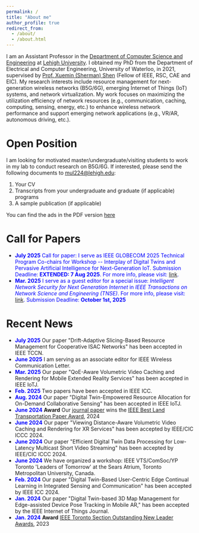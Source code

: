 ```yaml
---
permalink: /
title: "About me"
author_profile: true
redirect_from: 
  - /about/
  - /about.html
---
```

I am an Assistant Professor in the [Department of Computer Science and Engineering](https://engineering.lehigh.edu/cse) at [Lehigh University](https://www2.lehigh.edu/). I obtained my PhD from the Department of Electrical and Computer Engineering, University of Waterloo, in 2021, supervised by [Prof. Xuemin (Sherman) Shen](https://uwaterloo.ca/electrical-computer-engineering/profile/sshen) (Fellow of IEEE, RSC, CAE and EIC). My research interests include resource management for next-generation wireless networks (B5G/6G), emerging Internet of Things (IoT) systems, and network virtualization. My work focuses on maximizing the utilization efficiency of network resources (e.g., communication, caching, computing, sensing, energy, etc.) to enhance wireless network performance and support emerging network applications (e.g., VR/AR, autonomous driving, etc.).

Open Position 
======
I am looking for motivated master/undergraduate/visiting students to work in my lab to conduct research on B5G/6G. If interested, please send the following documents to [mul224@lehigh.edu](mailto:mul224@lehigh.edu):
1. Your CV
2. Transcripts from your undergraduate and graduate (if applicable) programs
3. A sample publication (if applicable)
   
You can find the ads in the PDF version [here](../assets/ads.pdf)

Call for Papers
======
* <span style="color:blue"> **July 2025** Call for paper: I serve as IEEE GLOBECOM 2025 Technical Program Co-chairs for Workshop -- Interplay of Digital Twins and Pervasive Artificial Intelligence for Next-Generation IoT. Submission Deadline: **EXTENDED: 7 Aug 2025**. For more info, please visit: [link](https://globecom2025.ieee-globecom.org/workshop/ws-30-interplay-digital-twins-and-pervasive-artificial-intelligence-next-generation-iot).
* <span style="color:blue"> **Mar. 2025** I serve as a guest editor for a special issue: _Intelligent Network Security for Next Generation Internet_ in _IEEE Transactions on Network Science and Engineering (TNSE)_. For more info, please visit: [link](https://www.comsoc.org/publications/journals/ieee-tnse/cfp/intelligent-network-security-next-generation-internet). Submission Deadline: **October 1st, 2025**

Recent News
======
* <span style="color:blue"> **July 2025** </span> Our paper "Drift-Adaptive Slicing-Based Resource Management for Cooperative ISAC Networks" has been accepted in IEEE TCCN.
* <span style="color:blue"> **June 2025** </span> I am serving as an associate editor for IEEE Wireless Communication Letter.
* <span style="color:blue"> **Mar. 2025** </span> Our paper "QoE-Aware Volumetric Video Caching and Rendering for Mobile Extended Reality Services" has been accepted in IEEE IoTJ.
* <span style="color:blue"> **Feb. 2025** </span> Two papers have been accepted in IEEE ICC.
* <span style="color:blue"> **Aug. 2024** </span> Our paper "Digital Twin-Empowered Resource Allocation for On-Demand Collaborative Sensing" has been accepted in IEEE IoTJ.
* <span style="color:blue"> **June 2024** </span> **Award** Our [journal paper](https://ieeexplore.ieee.org/document/8964328) wins the [IEEE Best Land Transportation Paper Award](https://vtsociety.org/paper-award/ieee-best-land-transportation-paper-award), 2024
* <span style="color:blue"> **June 2024** </span> Our paper "Viewing Distance-Aware Volumetric Video Caching and Rendering for XR Services" has been accepted by IEEE/CIC ICCC 2024.
* <span style="color:blue"> **June 2024** </span> Our paper "Efficient Digital Twin Data Processing for Low-Latency Multicast Short Video Streaming" has been accepted by IEEE/CIC ICCC 2024.
* <span style="color:blue"> **June 2024** </span> We have organized a workshop: IEEE VTS/ComSoc/YP Toronto 'Leaders of Tomorrow' at the Sears Atrium, Toronto Metropolitan University, Canada.
* <span style="color:blue"> **Feb. 2024** </span> Our paper "Digital Twin-Based User-Centric Edge Continual Learning in Integrated Sensing and Communication" has been accepted by IEEE ICC 2024.
* <span style="color:blue"> **Jan. 2024** </span> Our paper "Digital Twin-based 3D Map Management for Edge-assisted Device Pose Tracking in Mobile AR," has been accepted by the IEEE Internet of Things Journal.
* <span style="color:blue"> **Jan. 2024** </span> **Award** [IEEE Toronto Section Outstanding New Leader Awards](https://www.ieeetoronto.ca/awards-2/), 2023


